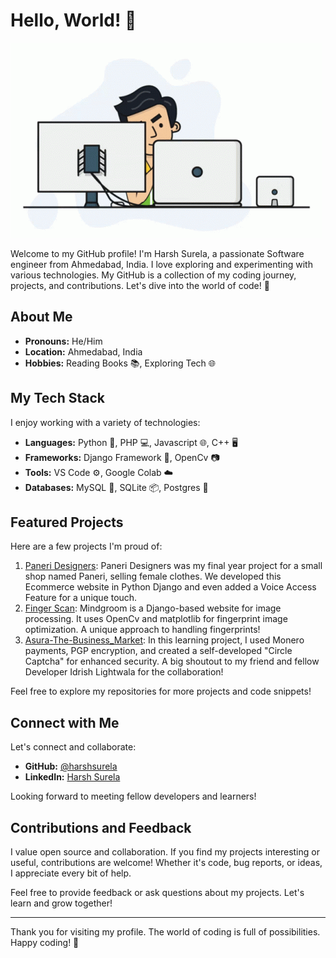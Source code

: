 #  Hello, World! 👋

![Header Image](./programmer.gif)

Welcome to my GitHub profile! I'm Harsh Surela, a passionate Software engineer from Ahmedabad, India. I love exploring and experimenting with various technologies. My GitHub is a collection of my coding journey, projects, and contributions. Let's dive into the world of code! 🚀

## About Me

- **Pronouns:** He/Him
- **Location:** Ahmedabad, India
- **Hobbies:** Reading Books 📚, Exploring Tech 🌐
  
## My Tech Stack

I enjoy working with a variety of technologies:

- **Languages:** Python 🐍, PHP 💻, Javascript 🌐, C++ 🖥️
- **Frameworks:** Django Framework 🎸, OpenCv 📷
- **Tools:** VS Code ⚙️, Google Colab ☁️
- **Databases:** MySQL 🐬, SQLite 📦, Postgres 🐘

## Featured Projects

Here are a few projects I'm proud of:

1. [Paneri Designers](https://github.com/harshsurela/Paneri-Designers): Paneri Designers was my final year project for a small shop named Paneri, selling female clothes. We developed this Ecommerce website in Python Django and even added a Voice Access Feature for a unique touch.
2. [Finger Scan](https://github.com/harshsurela/Project-1_mindgroom): Mindgroom is a Django-based website for image processing. It uses OpenCv and matplotlib for fingerprint image optimization. A unique approach to handling fingerprints!
3. [Asura-The-Business_Market](https://github.com/harshsurela/Asura-The-Business_Market): In this learning project, I used Monero payments, PGP encryption, and created a self-developed "Circle Captcha" for enhanced security. A big shoutout to my friend and fellow Developer Idrish Lightwala for the collaboration!

Feel free to explore my repositories for more projects and code snippets!

## Connect with Me

Let's connect and collaborate:

- **GitHub:** [@harshsurela](https://github.com/harshsurela/)
- **LinkedIn:** [Harsh Surela](https://www.linkedin.com/in/harsh-surela-2b73aa21a)

Looking forward to meeting fellow developers and learners!

## Contributions and Feedback

I value open source and collaboration. If you find my projects interesting or useful, contributions are welcome! Whether it's code, bug reports, or ideas, I appreciate every bit of help.

Feel free to provide feedback or ask questions about my projects. Let's learn and grow together!

---

Thank you for visiting my profile. The world of coding is full of possibilities. Happy coding! 🚀
